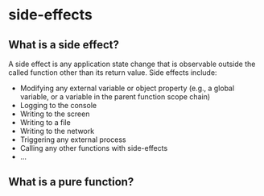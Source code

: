 # side-effects

## What is a side effect?

A side effect is any application state change that is observable outside the called function other than its return value. Side effects include:
- Modifying any external variable or object property (e.g., a global variable, or a variable in the parent function scope chain)
- Logging to the console
- Writing to the screen
- Writing to a file
- Writing to the network
- Triggering any external process
- Calling any other functions with side-effects
- ...

## What is a pure function?